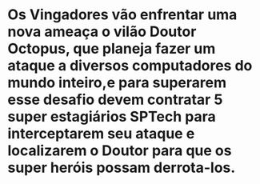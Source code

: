 # Os Vingadores vão enfrentar uma nova ameaça o vilão Doutor Octopus, que planeja fazer um ataque a diversos computadores do mundo inteiro,e para superarem esse desafio devem contratar 5 super estagiários SPTech para interceptarem seu ataque e localizarem o Doutor para que os super heróis possam derrota-los.
